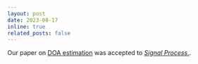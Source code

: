```yaml
---
layout: post
date: 2023-08-17
inline: true
related_posts: false
---
```


Our paper on [DOA estimation](https://doi.org/10.1016/j.sigpro.2023.109229) was accepted to [*Signal Process.*](https://www.sciencedirect.com/journal/signal-processing).
